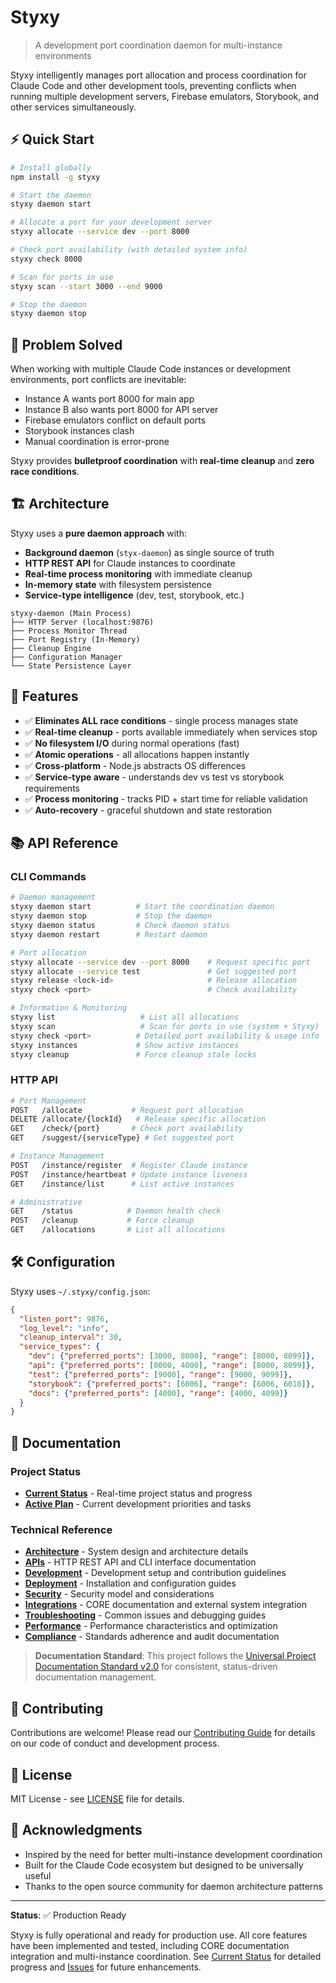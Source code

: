 # Styxy

> A development port coordination daemon for multi-instance environments

Styxy intelligently manages port allocation and process coordination for Claude Code and other development tools, preventing conflicts when running multiple development servers, Firebase emulators, Storybook, and other services simultaneously.

## ⚡ Quick Start

```bash
# Install globally
npm install -g styxy

# Start the daemon
styxy daemon start

# Allocate a port for your development server
styxy allocate --service dev --port 8000

# Check port availability (with detailed system info)
styxy check 8000

# Scan for ports in use
styxy scan --start 3000 --end 9000

# Stop the daemon
styxy daemon stop
```

## 🎯 Problem Solved

When working with multiple Claude Code instances or development environments, port conflicts are inevitable:

- Instance A wants port 8000 for main app
- Instance B also wants port 8000 for API server
- Firebase emulators conflict on default ports
- Storybook instances clash
- Manual coordination is error-prone

Styxy provides **bulletproof coordination** with **real-time cleanup** and **zero race conditions**.

## 🏗️ Architecture

Styxy uses a **pure daemon approach** with:

- **Background daemon** (`styx-daemon`) as single source of truth
- **HTTP REST API** for Claude instances to coordinate
- **Real-time process monitoring** with immediate cleanup
- **In-memory state** with filesystem persistence
- **Service-type intelligence** (dev, test, storybook, etc.)

```
styxy-daemon (Main Process)
├── HTTP Server (localhost:9876)
├── Process Monitor Thread
├── Port Registry (In-Memory)
├── Cleanup Engine
├── Configuration Manager
└── State Persistence Layer
```

## 🚀 Features

- ✅ **Eliminates ALL race conditions** - single process manages state
- ✅ **Real-time cleanup** - ports available immediately when services stop
- ✅ **No filesystem I/O** during normal operations (fast)
- ✅ **Atomic operations** - all allocations happen instantly
- ✅ **Cross-platform** - Node.js abstracts OS differences
- ✅ **Service-type aware** - understands dev vs test vs storybook requirements
- ✅ **Process monitoring** - tracks PID + start time for reliable validation
- ✅ **Auto-recovery** - graceful shutdown and state restoration

## 📚 API Reference

### CLI Commands

```bash
# Daemon management
styxy daemon start          # Start the coordination daemon
styxy daemon stop           # Stop the daemon
styxy daemon status         # Check daemon status
styxy daemon restart        # Restart daemon

# Port allocation
styxy allocate --service dev --port 8000    # Request specific port
styxy allocate --service test               # Get suggested port
styxy release <lock-id>                     # Release allocation
styxy check <port>                          # Check availability

# Information & Monitoring
styxy list                   # List all allocations
styxy scan                   # Scan for ports in use (system + Styxy)
styxy check <port>          # Detailed port availability & usage info
styxy instances             # Show active instances
styxy cleanup               # Force cleanup stale locks
```

### HTTP API

```bash
# Port Management
POST   /allocate           # Request port allocation
DELETE /allocate/{lockId}   # Release specific allocation
GET    /check/{port}       # Check port availability
GET    /suggest/{serviceType} # Get suggested port

# Instance Management
POST   /instance/register  # Register Claude instance
POST   /instance/heartbeat # Update instance liveness
GET    /instance/list      # List active instances

# Administrative
GET    /status            # Daemon health check
POST   /cleanup           # Force cleanup
GET    /allocations       # List all allocations
```

## 🛠️ Configuration

Styxy uses `~/.styxy/config.json`:

```json
{
  "listen_port": 9876,
  "log_level": "info",
  "cleanup_interval": 30,
  "service_types": {
    "dev": {"preferred_ports": [3000, 8000], "range": [8000, 8099]},
    "api": {"preferred_ports": [8000, 4000], "range": [8000, 8099]},
    "test": {"preferred_ports": [9000], "range": [9000, 9099]},
    "storybook": {"preferred_ports": [6006], "range": [6006, 6010]},
    "docs": {"preferred_ports": [4000], "range": [4000, 4099]}
  }
}
```

## 📖 Documentation

### Project Status
- **[Current Status](./CURRENT_STATUS.md)** - Real-time project status and progress
- **[Active Plan](./ACTIVE_PLAN.md)** - Current development priorities and tasks

### Technical Reference
- **[Architecture](./docs/reference/01-architecture/)** - System design and architecture details
- **[APIs](./docs/reference/02-apis/)** - HTTP REST API and CLI interface documentation
- **[Development](./docs/reference/03-development/)** - Development setup and contribution guidelines
- **[Deployment](./docs/reference/04-deployment/)** - Installation and configuration guides
- **[Security](./docs/reference/05-security/)** - Security model and considerations
- **[Integrations](./docs/reference/06-integrations/)** - CORE documentation and external system integration
- **[Troubleshooting](./docs/reference/07-troubleshooting/)** - Common issues and debugging guides
- **[Performance](./docs/reference/08-performance/)** - Performance characteristics and optimization
- **[Compliance](./docs/reference/09-compliance/)** - Standards adherence and audit documentation

> **Documentation Standard**: This project follows the [Universal Project Documentation Standard v2.0](https://docs.example.com/standards/docs) for consistent, status-driven documentation management.

## 🤝 Contributing

Contributions are welcome! Please read our [Contributing Guide](./CONTRIBUTING.md) for details on our code of conduct and development process.

## 📄 License

MIT License - see [LICENSE](./LICENSE) file for details.

## 🎉 Acknowledgments

- Inspired by the need for better multi-instance development coordination
- Built for the Claude Code ecosystem but designed to be universally useful
- Thanks to the open source community for daemon architecture patterns

---

**Status**: ✅ Production Ready

Styxy is fully operational and ready for production use. All core features have been implemented and tested, including CORE documentation integration and multi-instance coordination. See [Current Status](./CURRENT_STATUS.md) for detailed progress and [Issues](https://github.com/cordlesssteve/styxy/issues) for future enhancements.